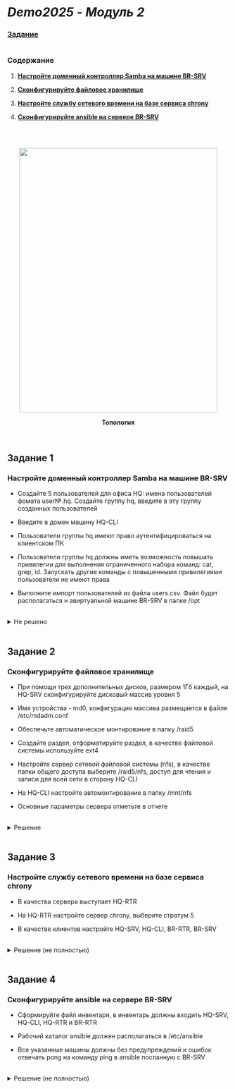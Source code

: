 # *Demo2025 - Модуль 2*

### **[Задание](https://github.com/damh66/demo2025/blob/main/%D0%9A%D0%9E%D0%94%2009.02.06-1-2025%20%D0%A2%D0%BE%D0%BC%201%20(%D1%81%D0%BE%D0%BA%D1%80).pdf)**

#

### Содержание

1. **[Настройте доменный контроллер Samba на машине BR-SRV](https://github.com/damh66/demo2025/blob/main/module2/README.md#%D0%B7%D0%B0%D0%B4%D0%B0%D0%BD%D0%B8%D0%B5-1)**

2. **[Сконфигурируйте файловое хранилище](https://github.com/damh66/demo2025/blob/main/module2/README.md#%D0%B7%D0%B0%D0%B4%D0%B0%D0%BD%D0%B8%D0%B5-2)**

3. **[Настройте службу сетевого времени на базе сервиса chrony](https://github.com/damh66/demo2025/tree/main/module2#%D0%B7%D0%B0%D0%B4%D0%B0%D0%BD%D0%B8%D0%B5-3)**

4. **[Сконфигурируйте ansible на сервере BR-SRV](https://github.com/damh66/demo2025/tree/main/module2#%D0%B7%D0%B0%D0%B4%D0%B0%D0%BD%D0%B8%D0%B5-4)**

<br/>

<br/>

<p align="center">
  <img width="450" height="600" src="https://github.com/user-attachments/assets/8ee209f5-6fed-4f03-bbe3-e202155957b3"
<p\>
<p align="center"><strong>Топология</strong></p>

<br/>

## Задание 1

### Настройте доменный контроллер Samba на машине BR-SRV

- Создайте 5 пользователей для офиса HQ: имена пользователей фомата user№.hq. Создайте группу hq, введите в эту группу созданных пользователей

- Введите в домен машину HQ-CLI

- Пользователи группы hq имеют право аутентифицироваться на клиентском ПК

- Пользователи группы hq должны иметь возможность повышать привилегии для выполнения ограниченного набора команд: cat, grep, id. Запускать другие команды с повышенными привилегиями пользователи не имеют права

- Выполните импорт пользователей из файла users.csv. Файл будет располагаться н авиртуальной машине BR-SRV в папке /opt

<br/>

<details>
<summary>Не решено</summary>
<br/>

</details>

<br/>

## Задание 2

### Сконфигурируйте файловое хранилище

- При помощи трех дополнительных дисков, размером 1Гб каждый, на HQ-SRV сконфигурируйте дисковый массив уровня 5

- Имя устройства - md0, конфигурация массива размещается в файле /etc/mdadm.conf

- Обеспечьте автоматическое монтирование в папку /raid5

- Создайте раздел, отформатируйте раздел, в качестве файловой системы используйте ext4

- Настройте сервер сетевой файловой системы (nfs), в качестве папки общего доступа выберите /raid5/nfs, доступ для чтения и записи для всей сети в сторону HQ-CLI

- На HQ-CLI настройте автомонтирование в папку /mnt/nfs

- Основные параметры сервера отметьте в отчете

<br/>

<details>
<summary>Решение</summary>
<br/>

#### Создание RAID

Просматриваем имена добавленных дисков командой **`lsblk`** и получаем вывод:
```yml
sdb  8:16  0  1G  0  disk
sdc  8:32  0  1G  0  disk
sdd  8:48  0  1G  0  disk
```

<br/>

Обнуляем суперблоки для добавленных дисков:
```yml
mdadm --zero-superblock --force /dev/sd{b,c,d}
```
> Вывод `mdadm: Unrecongised md component device - /dev/sdx` гласит о том, что диски не использовались ранее для **RAID**

<br/>

Удаляем старые метаданные и подпись на дисках:
```yml
wipefs --all --force /dev/sd{b,c,d}
```

<br/>

Создаем **RAID**:
```yml
mdadm --create /dev/md0 -l 5 -n 3 /dev/sd{b,c,d}
```
> **/dev/md0** - название RAID после сборки
>
> **-l 5** - уровень RAID
>
> **-n 3** - количество дисков, из которых собирается массив
>
> **/dev/sd{b,c,d}** - диски, из которых выполняется сборка

<br/>

Проверяем командой **`lsblk`**:
```yml
sdb  8:16  0  1G  0  disk
  md0  9:0  0  2G  0  raid5
sdc  8:32  0  1G  0  disk
  md0  9:0  0  2G  0  raid5
sdd  8:48  0  1G  0  disk
  md0  9:0  0  2G  0  raid5
```

<br/>

#### Создание файла `mdadm.conf`

Создаем директорию для файла:
```yml
mkdir /etc/mdadm
```

<br/>

Заполняем файл информацией:
```yml
echo "DEVICE partitions" > /etc/mdadm/mdadm.conf
mdadm --detail --scan | awk '/ARRAY/ {print}' >> /etc/mdadm/mdadm.conf
```

<br/>

#### Создание файловой системы и монтирование RAID-массива

Создаем директорию для монтирования массива:
```yml
mkdir /mnt/raid5
```

<br/>

Добавляем строку в **`/etc/fstab`**:
```yml
/dev/md0  /mnt/raid5  ext4  defaults  0  0
```

<br/>

Монтируем:
```yml
mount -a
```

<br/>

Проверяем командой **`df -h`** и получаем вывод:
```yml
/dev/md0  2.0G  24K  1.9G  1%  /mnt/raid5
```

<br/>

#### Настройка NFS

Устанавливаем пакеты для **NFS-сервера**:
```yml
apt-get install -y nfs-{server,utils}
```

<br/>

Создаем директорию для общего доступа:
```yml
mkdir /mnt/raid5/nfs
```

<br/>

Выдаем права на чтение и запись этой директории:
```yml
chmod 766 /mnt/raid5/nfs
```

<br/>

Добавляем строку в **`/etc/exports`**:
```yml
/mnt/raid5/nfs 192.168.200.0/28(rw,no_root_squash)
```
> **/mnt/raid5/nfs** - общий ресурс
>
> **192.168.200.0/28** - клиентская сеть, которой разрешено монтирование общего ресурса
>
> **rw** — разрешены чтение и запись
>
> **no_root_squash** — отключение ограничения прав **root**

<br/>

Экспортируем файловую систему, которую прописали ранее:
```yml
exportfs -arv
```
> **-a** - экспортировать все указанные каталоги
>
> **-r** - повторный экспорт всех каталогов, синхронизируя **/var/lib/nfs/etab** с **/etc/exports** и файлами в **/etc/exports.d**
>
> **-v** - подробный вывод

<br/>

Запускаем и добавляем в автозагрузку **NFS-сервер**:
```yml
systemctl enable --now nfs-server
```

<br/>

#### Настройка клиента

Устанавливаем требуемые пакеты для **NFS-клиента**:
```yml
apt-get update && apt-get install -y nfs-{utils,clients}
```

<br/>

Создаем директорию для общего ресурса:
```yml
mkdir /mnt/nfs
```

<br/>

Выдаем права этой директории:
```yml
chmod 777 /mnt/nfs
```

<br/>

Добавляем строку в **`/etc/fstab`** для автоматического монтирования общего ресурса:
```yml
192.168.100.62:/mnt/raid5/nfs  /mnt/nfs  nfs  defaults  0  0
```

<br/>

Монтируем общий ресурс:
```yml
mount -a
```

<br/>

Вводим команду **`df -h`** и получаем вывод:
```yml
192.168.100.62:/mnt/raid5/nfs  2,0G  0  1,9G  0%  /mnt/nfs
```
</details>

<br/>

## Задание 3

### Настройте службу сетевого времени на базе сервиса chrony

- В качества сервера выступает HQ-RTR

- На HQ-RTR настройте сервер chrony, выберите стратум 5

- В качестве клиентов настройте HQ-SRV, HQ-CLI, BR-RTR, BR-SRV

<br/>

<details>
<summary>Решение (не полностью)</summary>
<br/>

#### Конфигурация сервера

Задаем дату и время, часовой пояс и IP-адрес **NTP-сервера** на **HQ-RTR**:
```yml
ntp timezone utc+5
ntp date YYYY.MM.DD HH:MM
ntp server 192.168.100.1
```

<br/>

#### Конфигурация клиента Alt Linux

Скачиваем пакет **chrony**:
```yml
apt-get install chrony
```

<br/>

Добавляем строку в **`/etc/chrony.conf`**:
```yml
echo "server 192.168.100.1 iburst prefer >> /etc/chrony.conf
```
> **iburst** - принудительно отправляет пакеты для точности синхронизации
>
> **prefer** - отдает приоритет этому серверу

<br/>

Запускаем утилиту **chrony** и добавляем ее в автозагрузку:
```yml
systemctl enable --now chronyd
```

<br/>

Проверяем с помощью следующих команд:
```yml
timedatectl
chronyc sources
```
> **timedatectl** - указывает статистику о времени (в том числе и о синхронизации с NTP-сервером)
>
> **chronyc sources** - просмотр текущих источников времени

<br/>

#### Конфигурация клиента EcoRouter



</details>

<br/>

## Задание 4

### Сконфигурируйте ansible на сервере BR-SRV

- Сформируйте файл инвентаря, в инвентарь должны входить HQ-SRV, HQ-CLI, HQ-RTR и BR-RTR

- Рабочий каталог ansible должен располагаться в /etc/ansible

- Все указанные машины должны без предупреждений и ошибок отвечать pong на команду ping в ansible посланную с BR-SRV

<br/>

<details>
<summary>Решение (не полностью)</summary>
<br/>

#### Установка Python

Скачиваем архив с последней версией **Python** во временную директорию **`/tmp`**:
```yml
wget https://www.python.org/ftp/python/3.14.0/Python-3.14.0a1.tgz
```

<br/>

Разархивируем скачанный архив:
```yml
tar zxvf Python-3.14.0a1.tgz
```

<br/>

Копируем полученную папку и сразу переходим в нее:
```yml
cp -r Python-3.14.0a1 /usr/local/bin
```

<br/>

Устанавливаем зависимости для компиляции:
```yml
apt-get install zlib-devel libssl-devel libsqlite3-devel libffi-devel gcc pip
```

<br/>

Добавляем параметры для компиляции:
```yml
./configure --prefix=/usr/local --with-ensurepip=install
```
> **--prefix=/usr/local** - указание корневой директории
>
> **--with-ensurepip=install** - обеспечивает поддержку начальной загрузки установщика pip в виртуальную среду или существующую установку Python

<br/>

Командой **`python3.14`** проверяем, что **Python** установился, получив следующий вывод:
```yml
Python 3.14.0a1 (main, Nov 2 2024, 28:18:22) [GCC 10.3.1 20210703 (ALT Sisyphus 10.3.1-alt2)] on linux
Type "help", "copyright", "credits" or "license" for more information.
>>>
```

<br/>

#### Создание виртуального окружения

Создаем директорию для **ansible**:
```yml
mkdir /etc/ansible
```

</br>

В ранее созданной директории создаем виртуальной окружение:
```yml
python3.14 -m vent .env
```

<br/>

Активируем его:
```yml
source .env/bin/activate
```

<br/>

После активации окружения мы увидим изменения оболочки:
```yml
(.env) [root@br-srv ~]#
```

</details>
